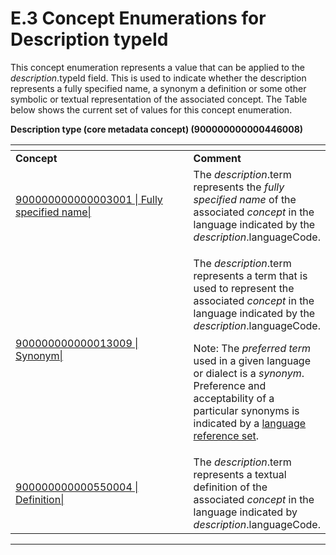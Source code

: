 # E.3 Concept Enumerations for Description typeId

This concept enumeration represents a value that can be applied to the _description_.typeId field. This is used to indicate whether the description represents a fully specified name, a synonym a definition or some other symbolic or textual representation of the associated concept. The Table below shows the current set of values for this concept enumeration.

**Description type (core metadata concept) (900000000000446008)**

<table data-header-hidden data-full-width="true"><thead><tr><th width="377.0096435546875"></th><th></th></tr></thead><tbody><tr><td><strong>Concept</strong></td><td><strong>Comment</strong></td></tr><tr><td><a href="http://snomed.info/id/900000000000003001">900000000000003001 | Fully specified name|</a></td><td>The <em>description</em>.term represents the <em>fully specified name</em> of the associated <em>concept</em> in the language indicated by the <em>description</em>.languageCode.</td></tr><tr><td><a href="http://snomed.info/id/900000000000013009">900000000000013009 | Synonym|</a></td><td><p>The <em>description</em>.term represents a term that is used to represent the associated <em>concept</em> in the language indicated by the <em>description</em>.languageCode.</p><p>Note: The <em>preferred term</em> used in a given language or dialect is a <em>synonym</em>. Preference and acceptability of a particular synonyms is indicated by a <a href="../../reference-set-release-file-specification/5.2-reference-set-types/5.2.2.1-language-reference-set.md">language reference set</a>.</p></td></tr><tr><td><a href="http://snomed.info/id/900000000000550004">900000000000550004 | Definition|</a></td><td>The <em>description</em>.term represents a textual definition of the associated <em>concept</em> in the language indicated by <em>description</em>.languageCode.</td></tr></tbody></table>

***
